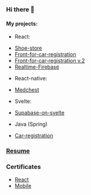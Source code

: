 ### Hi there 👋

#### My projects:
- React:
 + [Shoe-store](https://github.com/DukeKunYura/shoe-store)
 + [Front-for-car-registration](https://github.com/DukeKunYura/front-for-car-registration)
 + [Front-for-car-registration v.2](https://github.com/DukeKunYura/alternative-front-for-car-registration)
 + [Realtime-Firebase](https://github.com/DukeKunYura/Realtime-Firebase-test)
- React-native:
 + [Medchest](https://github.com/DukeKunYura/medchest)
- Svelte:
 + [Supabase-on-svelte](https://github.com/DukeKunYura/supabase-on-svelte)
- Java (Spring)
 + [Car-registration](https://github.com/DukeKunYura/car-registration)

### [Resume](https://docs.google.com/document/d/10pmx0uzSJIh7g_0i4EY0EPldpKrb-FgEjGOQbz3mLRE/edit?usp=sharing)

### Certificates
 - [React](https://github.com/DukeKunYura/dukekunyura/blob/main/certificate-react.pdf)
 - [Mobile](https://github.com/DukeKunYura/dukekunyura/blob/main/certificate-mobile.pdf)

<!--
**DukeKunYura/dukekunyura** is a ✨ _special_ ✨ repository because its `README.md` (this file) appears on your GitHub profile.

Here are some ideas to get you started:

- 🔭 I’m currently working on ...
- 🌱 I’m currently learning ...
- 👯 I’m looking to collaborate on ...
- 🤔 I’m looking for help with ...
- 💬 Ask me about ...
- 📫 How to reach me: ...
- 😄 Pronouns: ...
- ⚡ Fun fact: ...
-->
